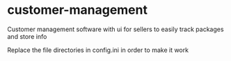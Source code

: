 # customer-management
Customer management software with ui for sellers to easily track packages and store info

Replace the file directories in config.ini in order to make it work
